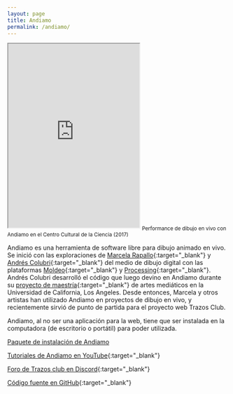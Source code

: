 ```yaml
---
layout: page
title: Andiamo
permalink: /andiamo/
---
```


<iframe height="420" allowfullscreen="allowfullscreen" src="http://www.youtube.com/embed/fc0h6F1tcdY?modestbranding=1&autohide=1&showinfo=0&controls=0"> </iframe>
<sub>Performance de dibujo en vivo con Andiamo en el Centro Cultural de la Ciencia (2017)</sub>


Andiamo es una herramienta de software libre para dibujo animado en vivo. Se inició con las exploraciones de 
[Marcela Rapallo](http://marcelarapallo.com.ar/){:target="_blank"} y [Andrés Colubri](http://andrescolubri.net/){:target="_blank"} del medio de dibujo digital con las plataformas 
[Moldeo](http://moldeo.org/){:target="_blank"} y [Processing](https://processing.org/){:target="_blank"}. 
Andrés Colubri desarrolló el código que luego devino en Andiamo durante su 
[proyecto de maestría](http://andrescolubri.net/projects/latent){:target="_blank"} de artes mediáticos en la Universidad de California, Los Angeles. Desde 
entonces, Marcela y otros artistas han utilizado Andiamo en proyectos de dibujo en vivo, y 
recientemente sirvió de punto de partida para el proyecto web Trazos Club.

Andiamo, al no ser una aplicación para la web, tiene que ser instalada en la computadora 
(de escritorio o portátil) para poder utilizada. 

[Paquete de instalación de Andiamo](https://github.com/andiamo/andiamo/releases/download/v08/ANDIAMO-COMPARTIBLE-V08-2017.rar)

[Tutoriales de Andiamo en YouTube](https://www.youtube.com/playlist?list=PLLA0_JIKZmaJtyVxBFbNTqcJYzUWC_MbA){:target="_blank"}

[Foro de Trazos club en Discord](https://discord.gg/r5HfmfS4Ud){:target="_blank"}

[Código fuente en GitHub](https://github.com/andiamo/andiamo){:target="_blank"}

